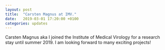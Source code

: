 ```yaml
---
layout: post
title:  "Carsten Magnus at IMV."
date:   2019-03-01 17:20:00 +0100
categories: updates
---
```


Carsten Magnus aka I joined the Institute of Medical Virology for a research stay until summer 2019. I am looking forward to many exciting projects!
